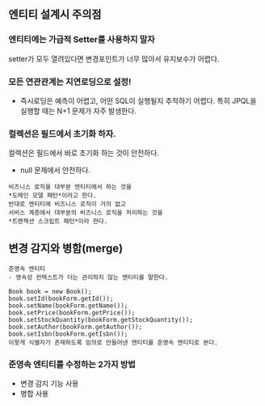 ## 엔티티 설계시 주의점

### 엔티티에는 가급적 Setter를 사용하지 말자
setter가 모두 열려있다면 변경포인트가 너무 많아서 유지보수가 어렵다.

### 모든 연관관계는 지연로딩으로 설정!
- 즉시로딩은 예측이 어렵고, 어떤 SQL이 실행될지 추적하기 어렵다. 특히 JPQL을 실행할 때는 N+1 문제가 자주 발생한다.

### 컬렉션은 필드에서 초기화 하자.
컬렉션은 필드에서 바로 초기화 하는 것이 안전하다.
- null 문제에서 안전하다.


```
비즈니스 로직을 대부분 엔티티에서 하는 것을 
*도메인 모델 패턴*이라고 한다.
반대로 엔티티에 비즈니스 로직이 거의 없고 
서비스 계층에서 대부분의 비즈니스 로직을 처리하는 것을 
*트랜잭션 스크립트 패턴*이라 한다.
```

## 변경 감지와 병함(merge)
```
준영속 엔티티
- 영속성 컨텍스트가 더는 관리하지 않는 엔티티를 말한다.

Book book = new Book();
book.setId(bookForm.getId());
book.setName(bookForm.getName());
book.setPrice(bookForm.getPrice());
book.setStockQuantity(bookForm.getStockQuantity());
book.setAuthor(bookForm.getAuthor());
book.setIsbn(bookForm.getIsbn());
이렇게 식별자가 존재하도록 임의로 만들어낸 엔티티를 준영속 엔티티로 본다.
```

### 준영속 엔티티를 수정하는 2가지 방법
- 변경 감지 기능 사용
- 병합 사용